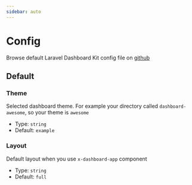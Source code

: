 ```yaml
---
sidebar: auto
---
```


# Config

Browse default Laravel Dashboard Kit config file on [github](https://github.com/laravel-dashboard-kit/dashboard-ui/blob/master/config/dashboard-ui.php)

## Default

### Theme

Selected dashboard theme. For example your directory called `dashboard-awesome`, so your theme is `awesome`

- Type: `string`
- Default: `example`

### Layout

Default layout when you use `x-dashboard-app` component

- Type: `string`
- Default: `full`
